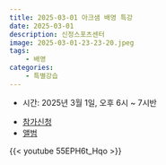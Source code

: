 ```yaml
---
title: 2025-03-01 아크샘 배영 특강
date: 2025-03-01
description: 신정스포츠센터
image: 2025-03-01-23-23-20.jpeg
tags:
    - 배영
categories:
    - 특별강습
---
```


* 시간: 2025년 3월 1일, 오후 6시 ~ 7시반

- [참가신청](https://band.us/band/93484357/post/253)
- [앨범](https://band.us/band/93484357/album/85166320)

{{< youtube 55EPH6t_Hqo >}}